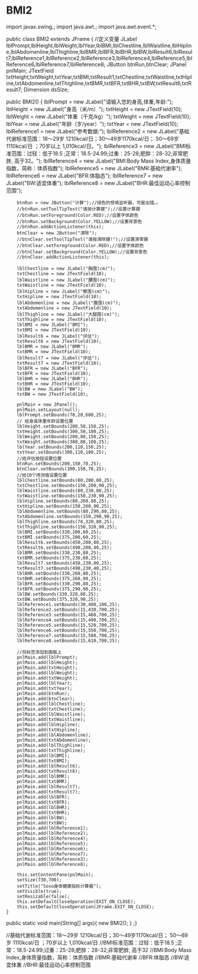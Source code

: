 # BMI2
import javax.swing.; import java.awt.; import java.awt.event.*;

public class BMI2 extends JFrame { //定义变量 JLabel lblPrompt,lblHeight,lblWeight,lblYear,lblBMI,lblChestline,lblWaistline,lblHipline,lblAbdomenline,lblThighline,lblBMR,lblBFR,lblBHR,lblBW,lblResult6,lblResult7,lblReference1,lblReference2,lblReference3,lblReference4,lblReference5,lblReference6,lblReference7,lblReference8; JButton btnRun,btnClear; JPanel pnlMain; JTextField txtHeight,txtWeight,txtYear,txtBMI,txtResult1,txtChestline,txtWaistline,txtHipline,txtAbdomenline,txtThighline,txtBMR,txtBFR,txtBHR,txtBW,txtResult6,txtResult7; Dimension dsSize;

  public BMI2() {
        lblPrompt = new JLabel("请输入您的身高,体重,年龄:");
        lblHeight = new JLabel("身高（米/m）");
        txtHeight = new JTextField(10);
        lblWeight = new JLabel("体重（千克/kg）");
        txtWeight = new JTextField(10);
        lblYear = new JLabel("年龄（岁/year）");
        txtYear = new JTextField(10);
        lblReference1 = new JLabel("参考数据:");
        lblReference2 = new JLabel("基础代谢标准范围：18～29岁 1210kcal/日；30～49岁1170kcal/日； 50～69岁  1110kcal/日 ；70岁以上  1,010kcal/日。");
        lblReference3 = new JLabel("BMI标准范围：过轻：低于18.5 ;正常：18.5-24.99;过重：25-28;肥胖：28-32;非常肥胖, 高于32。");
        lblReference4 = new JLabel("BMI:Body Mass Index,身体质量指数，简称：体质指数");
        lblReference5 = new JLabel("BMR:基础代谢率");
        lblReference6 = new JLabel("BFR:体脂态");
        lblReference7 = new JLabel("BW:适宜体重");
        lblReference8 = new JLabel("BHR:最佳运动心率控制范围");

        btnRun = new JButton("计算");//绿色的想填监听器，可是出错。。
        //btnRun.setToolTipText("请按计算键");//设置计算键
        //btnRun.setForeground(Color.RED);//设置字体颜色
        //btnRun.setBackground(Color.YELLOW);//设置背景色
        //btnRun.addActionListener(this);
        btnClear = new JButton("清除");
        //btnClear.setToolTipText("请按清除键!");//设置清零键
        //btnClear.setForeground(Color.RED);//设置字体颜色
        //btnClear.setBackground(Color.YELLOW);//设置背景色
        //btnClear.addActionListener(this);

        lblChestline = new JLabel("胸围(cm)");
        txtChestline = new JTextField(10);
        lblWaistline = new JLabel("腰围(cm)");
        txtWaistline = new JTextField(10);                      
        lblHipline = new JLabel("臀围(cm)");
        txtHipline = new JTextField(10);                        
        lblAbdomenline = new JLabel("腹围(cm)");
        txtAbdomenline = new JTextField(10);                    
        lblThighline = new JLabel("大腿围(cm)");
        txtThighline = new JTextField(10);          
        lblBMI = new JLabel("BMI");
        txtBMI = new JTextField(10);
        lblResult6 = new JLabel("评估");
        txtResult6 = new JTextField(10);
        lblBMR = new JLabel("BMR");
        txtBMR = new JTextField(10);
        lblResult7 = new JLabel("评估");
        txtResult7 = new JTextField(10);
        lblBFR = new JLabel("BFR");
        txtBFR = new JTextField(10);            
        lblBHR = new JLabel("BHR");
        txtBHR = new JTextField(10);            
        lblBW = new JLabel("BW");
        txtBW = new JTextField(10);

        pnlMain = new JPanel();
        pnlMain.setLayout(null);
        lblPrompt.setBounds(70,20,600,25);
        // 给身高体重年龄设置位置
        lblHeight.setBounds(200,50,150,25);
        txtHeight.setBounds(300,50,100,25);
        lblWeight.setBounds(200,80,150,25);
        txtWeight.setBounds(300,80,100,25);
        lblYear.setBounds(200,110,150,25);
        txtYear.setBounds(300,110,100,25);
        //给评估按钮设置位置
        btnRun.setBounds(200,150,70,25);
        btnClear.setBounds(300,150,70,25);
        //给10个待测值设置位置
        lblChestline.setBounds(80,200,80,25);
        txtChestline.setBounds(150,200,90,25);
        lblWaistline.setBounds(80,230,80,25);
        txtWaistline.setBounds(150,230,90,25);                       
        lblHipline.setBounds(80,260,80,25);
        txtHipline.setBounds(150,260,90,25);                                    
        lblAbdomenline.setBounds(80,290,80,25);
        txtAbdomenline.setBounds(150,290,90,25);            
        lblThighline.setBounds(78,320,80,25);
        txtThighline.setBounds(150,320,90,25);          
        lblBMI.setBounds(330,200,80,25);
        txtBMI.setBounds(375,200,60,25);
        lblResult6.setBounds(450,200,80,25);
        txtResult6.setBounds(490,200,40,25);            
        lblBMR.setBounds(330,230,80,25);
        txtBMR.setBounds(375,230,60,25);
        lblResult7.setBounds(450,230,80,25);
        txtResult7.setBounds(490,230,40,25);
        lblBHR.setBounds(330,260,80,25);
        txtBHR.setBounds(375,260,90,25);            
        lblBFR.setBounds(330,290,80,25);
        txtBFR.setBounds(375,290,90,25);            
        lblBW.setBounds(330,320,80,25);
        txtBW.setBounds(375,320,90,25);         
        lblReference1.setBounds(30,400,100,25);
        lblReference2.setBounds(15,430,700,25);
        lblReference3.setBounds(15,460,700,25);
        lblReference4.setBounds(15,490,700,25);
        lblReference5.setBounds(15,520,700,25);
        lblReference6.setBounds(15,550,700,25);
        lblReference7.setBounds(15,580,700,25);
        lblReference8.setBounds(15,610,700,25);

        //将标签添加到面板上
        pnlMain.add(lblPrompt);        
        pnlMain.add(lblHeight);
        pnlMain.add(txtHeight);
        pnlMain.add(lblWeight);
        pnlMain.add(txtWeight);
        pnlMain.add(lblYear);
        pnlMain.add(txtYear);
        pnlMain.add(btnRun);
        pnlMain.add(btnClear);
        pnlMain.add(lblChestline);
        pnlMain.add(txtChestline);          
        pnlMain.add(lblWaistline);
        pnlMain.add(txtWaistline);
        pnlMain.add(lblHipline);
        pnlMain.add(txtHipline);
        pnlMain.add(lblAbdomenline);
        pnlMain.add(txtAbdomenline);
        pnlMain.add(lblThighline);
        pnlMain.add(txtThighline);
        pnlMain.add(lblBMI);
        pnlMain.add(txtBMI);
        pnlMain.add(lblResult6);
        pnlMain.add(txtResult6);
        pnlMain.add(lblBMR);
        pnlMain.add(txtBMR);
        pnlMain.add(lblResult7);
        pnlMain.add(txtResult7);
        pnlMain.add(lblBFR);
        pnlMain.add(txtBFR);
        pnlMain.add(lblBHR);
        pnlMain.add(txtBHR);
        pnlMain.add(lblBW);
        pnlMain.add(txtBW);
        pnlMain.add(lblReference1);
        pnlMain.add(lblReference2);
        pnlMain.add(lblReference4);
        pnlMain.add(lblReference5);
        pnlMain.add(lblReference6);
        pnlMain.add(lblReference7);
        pnlMain.add(lblReference3);
        pnlMain.add(lblReference8);

        this.setContentPane(pnlMain);
        setSize(730,700);
        setTitle("Soso身体健康指标计算器");
        setVisible(true);
        setResizable(false);
        this.setDefaultCloseOperation(EXIT_ON_CLOSE);
        this.setDefaultCloseOperation(JFrame.EXIT_ON_CLOSE);                                      
    }

  public static void main(String[] args){
        new BMI2();
    }
;}

//基础代谢标准范围：18～29岁 1210kcal/日；30～49岁1170kcal/日； 50～69岁 1110kcal/日 ；70岁以上 1,010kcal/日 //BMI标准范围：过轻：低于18.5 ;正常：18.5-24.99;过重：25-28;肥胖：28-32;非常肥胖, 高于32 //BMI:Body Mass Index,身体质量指数，简称：体质指数 //BMR:基础代谢率 //BFR:体脂态 //BW:适宜体重 //BHR:最佳运动心率控制范围

